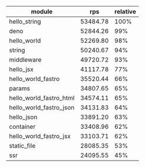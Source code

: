 
| module                  | rps      | relative |
| ----------------------- | -------- | -------- |
| hello_string            | 53484.78 | 100%     |
| deno                    | 52844.26 | 99%      |
| hello_world             | 52269.80 | 98%      |
| string                  | 50240.67 | 94%      |
| middleware              | 49720.72 | 93%      |
| hello_jsx               | 41117.78 | 77%      |
| hello_world_fastro      | 35520.44 | 66%      |
| params                  | 34807.65 | 65%      |
| hello_world_fastro_html | 34574.11 | 65%      |
| hello_world_fastro_json | 34131.83 | 64%      |
| hello_json              | 33891.20 | 63%      |
| container               | 33408.96 | 62%      |
| hello_world_fastro_jsx  | 33103.71 | 62%      |
| static_file             | 28085.35 | 53%      |
| ssr                     | 24095.55 | 45%      |